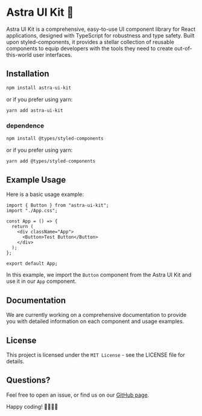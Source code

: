 # Astra UI Kit 🌌

Astra UI Kit is a comprehensive, easy-to-use UI component library for React applications, designed with TypeScript for robustness and type safety. Built upon styled-components, it provides a stellar collection of reusable components to equip developers with the tools they need to create out-of-this-world user interfaces.

## Installation

```bash
npm install astra-ui-kit
```

or if you prefer using yarn:

```bash
yarn add astra-ui-kit
```

### dependence

```bash
npm install @types/styled-components
```

or if you prefer using yarn:

```bash
yarn add @types/styled-components
```

## Example Usage

Here is a basic usage example:

```tsx
import { Button } from "astra-ui-kit";
import "./App.css";

const App = () => {
  return (
    <div className="App">
      <Button>Test Button</Button>
    </div>
  );
};

export default App;
```

In this example, we import the `Button` component from the Astra UI Kit and use it in our `App` component.

## Documentation

We are currently working on a comprehensive documentation to provide you with detailed information on each component and usage examples.

## License

This project is licensed under the `MIT License` - see the LICENSE file for details.

## Questions?

Feel free to open an issue, or find us on our [GitHub page](https://github.com/AstraUI/AstraUI/issues).

Happy coding! 👨‍💻👩‍💻
